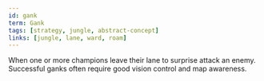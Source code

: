 ```yaml
---
id: gank
term: Gank
tags: [strategy, jungle, abstract-concept]
links: [jungle, lane, ward, roam]
---
```


When one or more champions leave their lane to surprise attack an enemy. Successful ganks often require good vision control and map awareness.